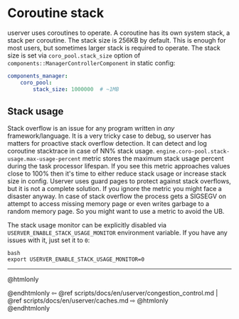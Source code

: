 # Coroutine stack

userver uses coroutines to operate.
A coroutine has its own system stack, a stack per coroutine.
The stack size is 256KB by default.
This is enough for most users, but sometimes larger stack is required to operate.
The stack size is set via `coro_pool.stack_size` option of `components::ManagerControllerComponent` in static config:

```yaml
components_manager:
    coro_pool:
        stack_size: 1000000  # ~1MB
```

## Stack usage

Stack overflow is an issue for any program written in *any* framework/language.
It is a very tricky case to debug, so userver has matters for proactive stack overflow detection.
It can detect and log coroutine stacktrace in case of NN% stack usage.
`engine.coro-pool.stack-usage.max-usage-percent` metric stores the maximum stack usage percent during the task processor lifespan.
If you see this metric approaches values close to 100% then it's time to either reduce stack usage or increase stack size in config.
Userver uses guard pages to protect against stack overflows, but it is not a complete solution.
If you ignore the metric you might face a disaster anyway.
In case of stack overflow the process gets a SIGSEGV on attempt to access missing memory page or even writes garbage to a random memory page.
So you might want to use a metric to avoid the UB.

The stack usage monitor can be explicitly disabled via `USERVER_ENABLE_STACK_USAGE_MONITOR` environment variable.
If you have any issues with it, just set it to `0`:

```
bash
export USERVER_ENABLE_STACK_USAGE_MONITOR=0
```

----------

@htmlonly <div class="bottom-nav"> @endhtmlonly
⇦ @ref scripts/docs/en/userver/congestion_control.md |
@ref scripts/docs/en/userver/caches.md ⇨
@htmlonly </div> @endhtmlonly
